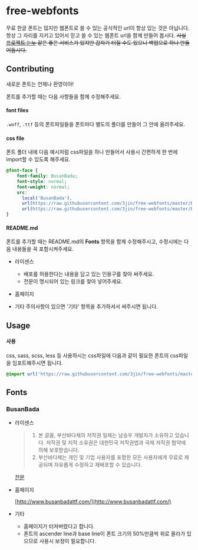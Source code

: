 # free-webfonts
무료 한글 폰트는 많지만 웹폰트로 쓸 수 있는 공식적인 url이 항상 있는 것은 아닙니다. 항상 그 자리를 지키고 있어서 믿고 쓸 수 있는 웹폰트 url을 함께 만들어 봅시다. ~~사실 [프로젝트 눈누](http://noonnu.cc/) 같은 좋은 서비스가 있지만 갑자기 터질 수도 있으니 백업으로 하나 만들어둡시다.~~



## Contributing

새로운 폰트는 언제나 환영이야!

폰트를 추가할 때는 다음 사항들을 함께 수정해주세요.

#### font files

`.woff`, `.ttf` 등의 폰트파일들을 폰트마다 별도의 폴더를 만들어 그 안에 올려주세요.

#### css file

폰트 폴더 내에 다음 예시처럼 css파일을 하나 만들어서 사용시 간편하게 한 번에 import할 수 있도록 해주세요.

```css
@font-face {
    font-family: BusanBada;
    font-style: normal;
    font-weight: normal;
    src: 
      local('BusanBada'), 
      url(https://raw.githubusercontent.com/3jin/free-webfonts/master/BusanBada/BusanBada.woff) format('woff'), 
      url(https://raw.githubusercontent.com/3jin/free-webfonts/master/BusanBada/BusanBada.ttf) format('ttf');
}
```

#### README.md

폰트를 추가할 때는 README.md의 **Fonts** 항목을 함께 수정해주시고, 수정시에는 다음 내용들을 꼭 포함시켜주세요.
* 라이센스
  * 배포를 허용한다는 내용을 담고 있는 인용구를 찾아 써주세요.
  * 전문이 명시되어 있는 링크를 찾아 넣어주세요.
* 홈페이지

* 기타 주의사항이 있으면 '기타' 항목을 추가하셔서 써주시면 됩니다.



## Usage

#### 사용

css, sass, scss, less 등 사용하시는 css파일에 다음과 같이 필요한 폰트의 css파일을 임포트해주시면 됩니다.

```css
@import url('https://raw.githubusercontent.com/3jin/free-webfonts/master/BusanBada/BusanBada.css')
```



## Fonts

### BusanBada

* 라이센스

  > 1. 본 글꼴, 부산바다체의 저작권 일체는 남승우 개발자가 소유하고 있습니다. 저작권 및 지적 소유권은 대한민국 저작권법과 국제 저작권 협약에 의해 보호받습니다.
  > 2. 부산바다체는 개인 및 기업 사용자를 포함한 모든 사용자에게 무료로 제공되며 자유롭게 수정하고 재배포할 수 있습니다.

  [전문](http://media.wix.com/ugd/3f3673_3ab1afd175814bd481fd3ad1d1d74935.pdf)

* 홈페이지

  [http://www.busanbadattf.com/](http://www.busanbadattf.com/)

* 기타

  * 홈페이지가 터져버렸다고 합니다.
  * 폰트의 ascender line과 base line이 폰트 크기의 50%만큼씩 위로 올라가 있으므로 사용시 보정이 필요합니다.